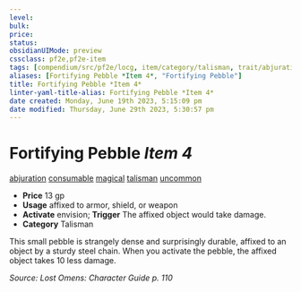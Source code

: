 ```yaml
---
level:
bulk:
price:
status:
obsidianUIMode: preview
cssclass: pf2e,pf2e-item
tags: [compendium/src/pf2e/locg, item/category/talisman, trait/abjuration, trait/consumable, trait/magical, trait/talisman, trait/uncommon]
aliases: [Fortifying Pebble *Item 4*, "Fortifying Pebble"]
title: Fortifying Pebble *Item 4*
linter-yaml-title-alias: Fortifying Pebble *Item 4*
date created: Monday, June 19th 2023, 5:15:09 pm
date modified: Thursday, June 29th 2023, 5:30:57 pm
---
```


# Fortifying Pebble *Item 4*

[abjuration](rules/traits/abjuration.md) [consumable](rules/traits/consumable.md) [magical](rules/traits/magical.md) [talisman](rules/traits/talisman.md) [uncommon](rules/traits/uncommon.md)  

- **Price** 13 gp
- **Usage** affixed to armor, shield, or weapon
- **Activate** envision; **Trigger** The affixed object would take damage.
- **Category** Talisman

This small pebble is strangely dense and surprisingly durable, affixed to an object by a sturdy steel chain. When you activate the pebble, the affixed object takes 10 less damage.

*Source: Lost Omens: Character Guide p. 110*
